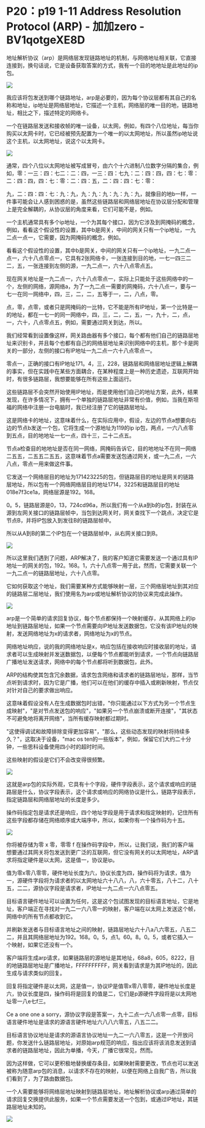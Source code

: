 # P20：p19 1-11 Address Resolution Protocol (ARP) - 加加zero - BV1qotgeXE8D

地址解析协议（arp）是网络层发现链路地址的机制，与网络地址相关联，它直接连接到，换句话说，它是设备获取答案的方式，我有一个目的地地址是此地址的ip包。



![](img/c1a4e267566a1dc2dbde8b613ec14f03_1.png)

我应该将包发送到哪个链路地址，arp是必要的，因为每个协议层都有其自己的名称和地址，ip地址是网络层地址，它描述一个主机，网络层的唯一目的地，链路地址，相比之下，描述特定的网络卡。

一个在链路层发送和接收帧的唯一设备，以太网，例如，有四个八位地址，每当你购买以太网卡时，它已经被预先配置为一个唯一的以太网地址，所以虽然ip地址说这个主机，以太网地址，说这个以太网卡。



![](img/c1a4e267566a1dc2dbde8b613ec14f03_3.png)

通常，四个八位以太网地址被写成冒号，由六个十六进制八位数字分隔的集合，例如，零：一三：四：七二：二：四，一三：四：七九：二：四：四，四：七：零：二：四：四，四：七：零：二：四：五，二：四：四：七：零：

九，二：四：四：七：九：九，九：九：九：九：九：九，就像目的地b一样，一件事可能会让人感到困惑的是，虽然这些链路层和网络层地址在协议层分配和管理上是完全解耦的，从协议层的角度来看，它们可能不是，例如。

一个主机通常具有多个ip地址，一个为其每个接口，因为它涉及到网掩码的概念，例如，看看这个假设性的设置，其中b是网关，中间的网关只有一个ip地址，一九二点一点一，它需要，因为网掩码的概念，例如。

看看这个假设性的设置，其中b是网关，中间的网关只有一个ip地址，一九二点一点一，六十八点零点一，它具有2张网络卡，一张连接到目的地，一七一四三二二，五，一张连接到左侧的源，一九二点一，六十八点零点五。

现在网关地址是一九二点一，六十八点零点一，实际上只能处于这些网络中的一个，左侧的网络，源网络a，为了一九二点一需要的网掩码，六十八点一，要与一七一在同一网络中，四，三，二，二，五等于一，二，八点，零。

点，零，点零，或者只是网掩码的一比特，它不能是所有IP地址，第一个比特是一的地址，都在一七一的同一网络中，四，三，二，二，五，一，九十，二，点，一，六十，八点零点五，例如，需要通过网关到达，所以。

我们经常看到设置像这样，网关路由器有多个接口，每个都有他们自己的链路层地址来识别卡，并且每个也都有自己的网络层地址来识别网络中的主机，那个卡是网关的一部分，左侧的接口有IP地址一九二点一六十八点零点一。

零点一，正确的接口有IP地址171。4，三，228，链路层和网络层地址逻辑上解耦的事实，但在实践中在某些方面耦合，在某种程度上是一种历史遗迹，互联网开始时，有很多链路层，我想要能够在所有这些上面运行。

这些链路层不会突然开始使用IP地址，而是使用他们自己的地址方案，此外，结果发现，在许多情况下，拥有一个单独的链路层地址非常有价值，例如，当我在斯坦福的网络中注册一台电脑时，我已经注册了它的链路层地址。

这是网络卡的地址，这意味着什么，在实际应用中，假设，左边的节点a想要向右边的节点b发送一个包，它将生成一个源地址为119的ip ip包，两点，一六八点零到五点，目的地地址一七一点，四十三，二十二点五。

节点a检查目的地地址是否在同一网络，网掩码告诉它，目的地地址不在同一网络二五五，二五五二五五，这意味着节点a需要发送包通过网关，或一九二点，一六八点，零点一用来做这件事。

它发送一个网络层目的地址为171423225的包，但链路层目的地址是网关的链路层地址，所以包有一个网络网络层目的地址1714，3225和链路层目的地址018e7f3ce1a，网络层源是192。168。

0。5，链路层源是0，13，724cd96a，所以我们有一个从a到b的ip包，封装在从源到左网关接口的链路层帧中，当包到达网关时，网关查找下一个跳点，决定它是节点B，并将IP包放入到发往B的链路层帧中。

所以从A到B的第二个IP包在一个链路层帧中，从右网关接口到B。

![](img/c1a4e267566a1dc2dbde8b613ec14f03_5.png)

所以这里我们遇到了问题，ARP解决了，我的客户知道它需要发送一个通过具有IP地址一的网关的包，192。168。1，六十八点零一用于此，然而，它需要关联一个一九二点一的链路层地址，六十八点零。

它如何获取这个地址，我们需要某种方式能够映射一层，三个网络层地址到其对应的链路层二层地址，我们使用名为arp或地址解析协议的协议来完成此操作。



![](img/c1a4e267566a1dc2dbde8b613ec14f03_7.png)

arp是一个简单的请求回复协议，每个节点都保持一个映射缓存，从其网络上的ip地址到链路层地址，如果一个节点需要向IP地址发送数据包，它没有该IP地址的映射，发送网络地址为x的请求者，网络地址为x的节点。

网络地址响应，说的我的网络地址是x，响应包括在接收响应时接收层的地址，请求者可以生成映射并发送数据包，以便每个节点都能听到请求，一个节点向链路层广播地址发送请求，网络中的每个节点都将听到数据包，此外。

ARP的结构使其包含冗余数据，请求包含网络和请求者的链路层地址，那样，当节点听到请求时，因为它是广播，他们可以在他们的缓存中插入或刷新映射，节点仅对针对自己的要求做出响应。

这意味着假设没有人在生成数据包时出错，"你只能通过以下方式为另一个节点生成映射"，"是对节点发送包的响应"，"如果另一个节点崩溃或断开连接"，"其状态不可避免地将离开网络"，当所有缓存映射都过期时。

"这使得调试和故障排除变得更加容易"，"那么，这些动态发现的映射将持续多久？"，这取决于设备，"mac os ten的一些版本"，例如，保留它们大约二十分钟，一些思科设备使用四小时的超时时间。

这些映射的假设是它们不会改变得很频繁。

![](img/c1a4e267566a1dc2dbde8b613ec14f03_9.png)

这就是arp包的实际外观，它具有十个字段，硬件字段表示，这个请求或响应的链路层是什么，协议字段表示，这个请求或响应的网络协议是什么，链路字段表示，指定链路层和网络层地址的长度是多少。

操作码指定包是请求还是响应，四个地址字段是用于请求和指定映射的，记住所有这些字段都存储在网络顺序或大端序中，所以，如果你有一个操作码为十五。



![](img/c1a4e267566a1dc2dbde8b613ec14f03_11.png)

你将被存储为零 x 零，零零 f 在操作码字段中，所以，让我们说，我们的客户端想要通过其网关将包发送到更广泛的互联网，但它没有网关的以太网地址，ARP请求将指定硬件是以太网，这是值一，协议是ip。

值为零x零八零零，硬件地址长度为六，协议长度为四，操作码将为请求，值为一，源硬件字段将为请求者的以太网地址六十八八，八，六十零五，八十二，八十五，二二，源协议字段是请求者，IP地址一九二点一六八点零五。

目标语言硬件地址可以设置为任何，这是这个包试图发现的目标语言地址，它是地址，客户端正在寻找对一九二一六八零一的映射，客户端在以太网上发送这个帧，网络中的所有节点都收到它。

并刷新发送者与目标语言地址之间的映射，链路层地址六十八a八六零五，八五二二，并且其网络层地址为192。168。0。5，点1。60。8。0。5，或者它插入一个映射，如果它还没有一个。

客户端将生成arp请求，如果链路层的源地址是其地址，68a8，605，8222，目的地链路层地址是广播地址，FFFFFFFFFF，网关看到请求是为其IP地址的，因此生成与请求类似的回复。

回复将指定硬件是以太网，这是值一，协议IP是值零x零八零零，硬件地址长度是六，协议长度是四，操作码将是回复的值是二，它们是p源硬件字段将是以太网地址零一八e七f三。

Ce a one one a sorry，源协议字段是答案一，九十二点一六八点零一点零，目标语言硬件地址是请求的源语言硬件地址六八八六零五，八五二二。

目标语言协议地址是请求的源语言协议地址一九二一六八零五，这是一个开放问题，你发送什么链路层地址，对原始arp规范的响应，指出应该将该消息发送到请求者的链路层地址，因此为单播，今天，广播它很常见，然而。

因为这样做，它可以更积极地替换缓存条目，如果映射需要更改，节点也可以发送被称为随意arp包的消息，以请求不存在的映射，以便在网络上自我广告，所以我们看到了，为了路由数据包。

一个人需要能够将网络层地址映射到链路层地址，地址解析协议或arp通过简单的请求回复交换提供此服务，如果一个节点需要发送一个包到，或通过IP地址，其链路层地址未知的。



![](img/c1a4e267566a1dc2dbde8b613ec14f03_13.png)